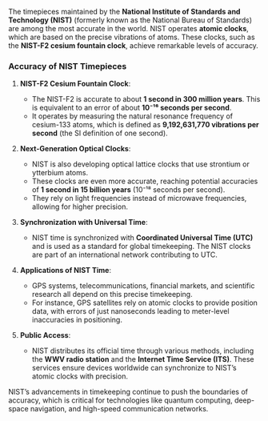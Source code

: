 The timepieces maintained by the **National Institute of Standards and Technology (NIST)** (formerly known as the National Bureau of Standards) are among the most accurate in the world. NIST operates **atomic clocks**, which are based on the precise vibrations of atoms. These clocks, such as the **NIST-F2 cesium fountain clock**, achieve remarkable levels of accuracy.

### Accuracy of NIST Timepieces
1. **NIST-F2 Cesium Fountain Clock**: 
   - The NIST-F2 is accurate to about **1 second in 300 million years**. This is equivalent to an error of about **10⁻¹⁶ seconds per second**.
   - It operates by measuring the natural resonance frequency of cesium-133 atoms, which is defined as **9,192,631,770 vibrations per second** (the SI definition of one second).

2. **Next-Generation Optical Clocks**:
   - NIST is also developing optical lattice clocks that use strontium or ytterbium atoms.
   - These clocks are even more accurate, reaching potential accuracies of **1 second in 15 billion years** (10⁻¹⁸ seconds per second).
   - They rely on light frequencies instead of microwave frequencies, allowing for higher precision.

3. **Synchronization with Universal Time**:
   - NIST time is synchronized with **Coordinated Universal Time (UTC)** and is used as a standard for global timekeeping. The NIST clocks are part of an international network contributing to UTC.

4. **Applications of NIST Time**:
   - GPS systems, telecommunications, financial markets, and scientific research all depend on this precise timekeeping.
   - For instance, GPS satellites rely on atomic clocks to provide position data, with errors of just nanoseconds leading to meter-level inaccuracies in positioning.

5. **Public Access**:
   - NIST distributes its official time through various methods, including the **WWV radio station** and the **Internet Time Service (ITS)**. These services ensure devices worldwide can synchronize to NIST’s atomic clocks with precision.

NIST’s advancements in timekeeping continue to push the boundaries of accuracy, which is critical for technologies like quantum computing, deep-space navigation, and high-speed communication networks.

